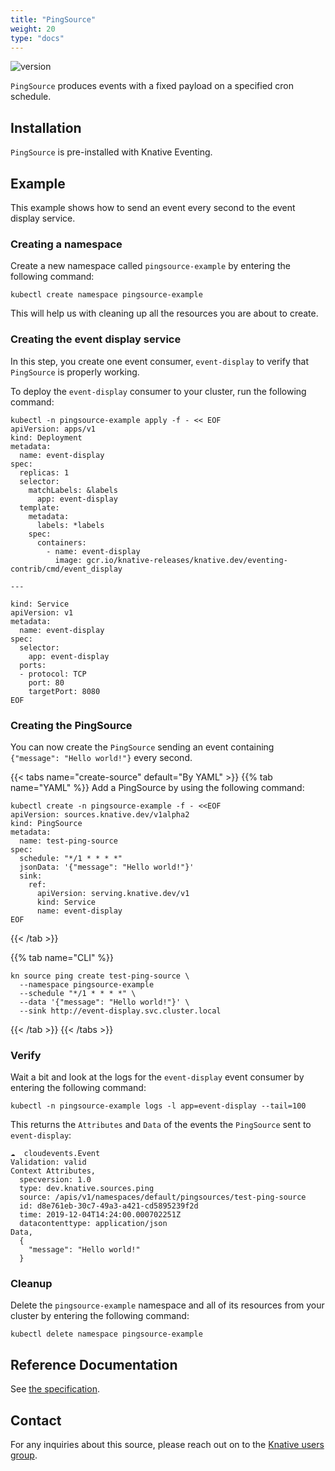 ```yaml
---
title: "PingSource"
weight: 20
type: "docs"
---
```


![version](https://img.shields.io/badge/API_Version-v1alpha2-green?style=for-the-badge)

`PingSource` produces events with a fixed payload on a specified cron schedule.

## Installation

`PingSource` is pre-installed with Knative Eventing.

## Example

This example shows how to send an event every second to the event display
service.

### Creating a namespace

Create a new namespace called `pingsource-example` by entering the following
command:

```shell
kubectl create namespace pingsource-example
```

This will help us with cleaning up all the resources you are about to create.

### Creating the event display service

In this step, you create one event consumer, `event-display` to verify that
`PingSource` is properly working.

To deploy the `event-display` consumer to your cluster, run the following
command:

```shell
kubectl -n pingsource-example apply -f - << EOF
apiVersion: apps/v1
kind: Deployment
metadata:
  name: event-display
spec:
  replicas: 1
  selector:
    matchLabels: &labels
      app: event-display
  template:
    metadata:
      labels: *labels
    spec:
      containers:
        - name: event-display
          image: gcr.io/knative-releases/knative.dev/eventing-contrib/cmd/event_display

---

kind: Service
apiVersion: v1
metadata:
  name: event-display
spec:
  selector:
    app: event-display
  ports:
  - protocol: TCP
    port: 80
    targetPort: 8080
EOF
```

### Creating the PingSource

You can now create the `PingSource` sending an event containing
`{"message": "Hello world!"}` every second.

{{< tabs name="create-source" default="By YAML" >}} {{% tab name="YAML" %}} Add
a PingSource by using the following command:

```shell
kubectl create -n pingsource-example -f - <<EOF
apiVersion: sources.knative.dev/v1alpha2
kind: PingSource
metadata:
  name: test-ping-source
spec:
  schedule: "*/1 * * * *"
  jsonData: '{"message": "Hello world!"}'
  sink:
    ref:
      apiVersion: serving.knative.dev/v1
      kind: Service
      name: event-display
EOF
```

{{< /tab >}}

{{% tab name="CLI" %}}

```shell
kn source ping create test-ping-source \
  --namespace pingsource-example
  --schedule "*/1 * * * *" \
  --data '{"message": "Hello world!"}' \
  --sink http://event-display.svc.cluster.local
```

{{< /tab >}} {{< /tabs >}}

### Verify

Wait a bit and look at the logs for the `event-display` event consumer by
entering the following command:

```shell
kubectl -n pingsource-example logs -l app=event-display --tail=100
```

This returns the `Attributes` and `Data` of the events the `PingSource` sent to
`event-display`:

```
☁️  cloudevents.Event
Validation: valid
Context Attributes,
  specversion: 1.0
  type: dev.knative.sources.ping
  source: /apis/v1/namespaces/default/pingsources/test-ping-source
  id: d8e761eb-30c7-49a3-a421-cd5895239f2d
  time: 2019-12-04T14:24:00.000702251Z
  datacontenttype: application/json
Data,
  {
    "message": "Hello world!"
  }
```

### Cleanup

Delete the `pingsource-example` namespace and all of its resources from your
cluster by entering the following command:

```shell
kubectl delete namespace pingsource-example
```

## Reference Documentation

See
[the specification](../../reference/eventing/eventing.md#sources.knative.dev/v1alpha2.PingSource).

## Contact

For any inquiries about this source, please reach out on to the
[Knative users group](https://groups.google.com/forum/#!forum/knative-users).
